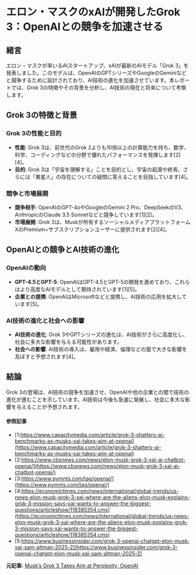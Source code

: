 # エロン・マスクのxAIが開発したGrok 3：OpenAIとの競争を加速させる

## 緒言

エロン・マスクが率いるAIスタートアップ、xAIが最新のAIモデル「Grok 3」を発表しました。このモデルは、OpenAIのGPTシリーズやGoogleのGeminiなどと競争するために設計されており、AI技術の進化を加速させています。本レポートでは、Grok 3の特徴やその背景を分析し、AI技術の現在と将来について考察します。

## Grok 3の特徴と背景

### Grok 3の性能と目的

- **性能**: Grok 3は、前世代のGrok 2よりも10倍以上の計算能力を持ち、数学、科学、コーディングなどの分野で優れたパフォーマンスを発揮します[2][4]。
- **目的**: Grok 3は「宇宙を理解する」ことを目的とし、宇宙の起源や終焉、さらには「異星人」の存在についての疑問に答えることを目指しています[4]。

### 競争と市場展開

- **競争相手**: OpenAIのGPT-4oやGoogleのGemini 2 Pro、DeepSeekのV3、AnthropicのClaude 3.5 Sonnetなどと競争しています[1][2]。
- **市場展開**: Grok 3は、Muskが所有するソーシャルメディアプラットフォームXのPremium+サブスクリプションユーザーに提供されます[2][4]。

## OpenAIとの競争とAI技術の進化

### OpenAIの動向

- **GPT-4.5とGPT-5**: OpenAIはGPT-4.5とGPT-5の開発を進めており、これらはより高度なAIモデルとして期待されています[1][5]。
- **企業との提携**: OpenAIはMicrosoftなどと提携し、AI技術の応用を拡大しています[5]。

### AI技術の進化と社会への影響

- **AI技術の進化**: Grok 3やGPTシリーズの進化は、AI技術がさらに高度化し、社会に多大な影響を与える可能性があります。
- **社会への影響**: AI技術の導入は、雇用や経済、倫理などの面で大きな影響を及ぼすと予想されます[4]。

## 結論

Grok 3の登場は、AI技術の競争を加速させ、OpenAIや他の企業との間で技術の進化が進むことを示しています。AI技術は今後も急速に発展し、社会に多大な影響を与えることが予想されます。

#### 参照記事
- [1:https://www.capacitymedia.com/article/grok-3-shatters-ai-benchmarks-as-musks-xai-takes-aim-at-openai](https://www.capacitymedia.com/article/grok-3-shatters-ai-benchmarks-as-musks-xai-takes-aim-at-openai)
- [2:https://www.cbsnews.com/news/elon-musk-grok-3-xai-ai-chatbot-openai/](https://www.cbsnews.com/news/elon-musk-grok-3-xai-ai-chatbot-openai/)
- [3:https://www.pymnts.com/tag/openai/](https://www.pymnts.com/tag/openai/)
- [4:https://economictimes.com/news/international/global-trends/us-news-elon-musk-grok-3-xai-where-are-the-aliens-elon-musk-explains-grok-3-mission-says-xai-wants-to-answer-the-biggest-questions/articleshow/118385354.cms](https://economictimes.com/news/international/global-trends/us-news-elon-musk-grok-3-xai-where-are-the-aliens-elon-musk-explains-grok-3-mission-says-xai-wants-to-answer-the-biggest-questions/articleshow/118385354.cms)
- [5:https://www.businessinsider.com/grok-3-openai-chatgpt-elon-musk-xai-sam-altman-2025-2](https://www.businessinsider.com/grok-3-openai-chatgpt-elon-musk-xai-sam-altman-2025-2)


**元記事:** [Musk’s Grok 3 Takes Aim at Perplexity, OpenAI](https://www.pymnts.com/artificial-intelligence-2/2025/ai-models-musks-grok-3-ai-model-drops-meta-to-hold-llamacon/)